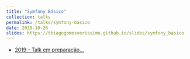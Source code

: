 ```yaml
---
title: "Symfony Básico"
collection: talks
permalink: /talks/symfony-basico
date: 2018-10-26
slides: https://thiagogomesverissimo.github.io/slides/symfony_basico
---
```

 
<ul>
  <li> <a href="#">
    2019 - Talk em preparação...
    <i class="fab fa-file-pdf-o"></i></a>
  </li>
</ul>
